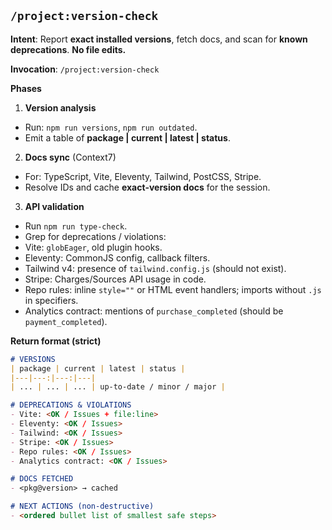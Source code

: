## `/project:version-check`

**Intent**: Report **exact installed versions**, fetch docs, and scan for **known deprecations**. **No file edits.**

**Invocation**: `/project:version-check`

**Phases**
1) **Version analysis**
- Run: `npm run versions`, `npm run outdated`.
- Emit a table of **package | current | latest | status**.
2) **Docs sync** (Context7)
- For: TypeScript, Vite, Eleventy, Tailwind, PostCSS, Stripe.
- Resolve IDs and cache **exact‑version docs** for the session.
3) **API validation**
- Run `npm run type-check`.
- Grep for deprecations / violations:
- Vite: `globEager`, old plugin hooks.
- Eleventy: CommonJS config, callback filters.
- Tailwind v4: presence of `tailwind.config.js` (should not exist).
- Stripe: Charges/Sources API usage in code.
- Repo rules: inline `style=""` or HTML event handlers; imports without `.js` in specifiers.
- Analytics contract: mentions of `purchase_completed` (should be `payment_completed`).

**Return format (strict)**
```md
# VERSIONS
| package | current | latest | status |
|---|---:|---:|---|
| ... | ... | ... | up-to-date / minor / major |

# DEPRECATIONS & VIOLATIONS
- Vite: <OK / Issues + file:line>
- Eleventy: <OK / Issues>
- Tailwind: <OK / Issues>
- Stripe: <OK / Issues>
- Repo rules: <OK / Issues>
- Analytics contract: <OK / Issues>

# DOCS FETCHED
- <pkg@version> → cached

# NEXT ACTIONS (non‑destructive)
- <ordered bullet list of smallest safe steps>